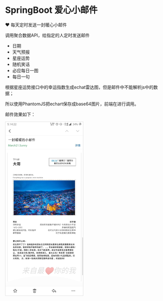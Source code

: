 # SpringBoot 爱心小邮件
 
:heart: 每天定时发送一封暖心小邮件

调用聚合数据API，给指定的人定时发送邮件

- 日期
- 天气预报
- 星座运势
- 随机笑话
- 必应每日一图
- 每日一句

根据星座运势接口中的幸运指数生成echat雷达图，但是邮件中不能解析js中的数据；

所以使用PhantomJS把echart保存成base64图片，前端在进行调用。

邮件效果如下：

<img src="/screenshot.jpg" width="50%" style="border: 1px solid #dedede;">
